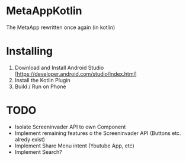 # MetaAppKotlin
The MetaApp rewritten once again (in kotlin)

# Installing
1. Download and Install Android Studio [https://developer.android.com/studio/index.html]
2. Install the Kotlin Plugin
3. Build / Run on Phone

# TODO
 - Isolate Screeninvader API to own Component
 - Implement remaining features o the Screeninvader API (Buttons etc. alredy exist)
 - Implement Share Menu intent (Youtube App, etc)
 - Implement Search?
 
